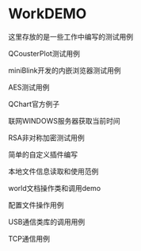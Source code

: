 # WorkDEMO
这里存放的是一些工作中编写的测试用例

QCousterPlot测试用例

miniBlink开发的内嵌浏览器测试用例

AES测试用例

QChart官方例子

联网WINDOWS服务器获取当前时间

RSA非对称加密测试用例

简单的自定义插件编写

本地文件信息读取和使用范例

world文档操作类和调用demo

配置文件操作用例

USB通信类库的调用用例

TCP通信用例
